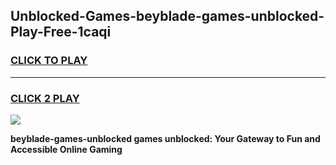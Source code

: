 
## Unblocked-Games-beyblade-games-unblocked-Play-Free-1caqi
<h3>
<a href="https://premium76.site?title=beyblade-games-unblocked&ref=20M">CLICK TO PLAY</a></h3>
<hr>

<h3>
<a href="https://premium76.site?title=beyblade-games-unblocked&ref=20M">CLICK 2 PLAY</a>
  
</h3>

<a href="https://premium76.site?title=beyblade-games-unblocked&ref=19M"><img src="https://clearcache.store/games.png"></a>


**beyblade-games-unblocked games unblocked: Your Gateway to Fun and Accessible Online Gaming**
